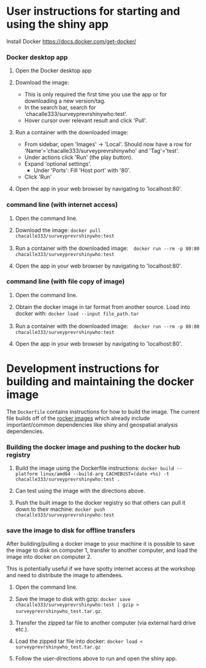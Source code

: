 # User instructions for starting and using the shiny app

Install Docker https://docs.docker.com/get-docker/

### Docker desktop app

1. Open the Docker desktop app

2. Download the image:
    - This is only required the first time you use the app or for downloading a new version/tag.
    - In the search bar, search for 'chacalle333/surveyprevrshinywho:test'.
    - Hover cursor over relevant result and click 'Pull'.

3. Run a container with the downloaded image:
    - From sidebar, open 'Images' -> 'Local'. Should now have a row for 'Name'='chacalle333/surveyprevrshinywho' and 'Tag'='test'. 
    - Under actions click 'Run' (the play button).
    - Expand 'optional settings'.
      - Under 'Ports': Fill 'Host port' with '80'.
    - Click 'Run'

4. Open the app in your web browser by navigating to 'localhost:80'.

### command line (with internet access)

1. Open the command line.

2. Download the image: `docker pull chacalle333/surveyprevrshinywho:test`

3. Run a container with the downloaded image:　`docker run --rm -p 80:80 chacalle333/surveyprevrshinywho:test`

4. Open the app in your web browser by navigating to 'localhost:80'.

### command line (with file copy of image)

1. Open the command line.

2. Obtain the docker image in tar format from another source. Load into docker with: `docker load --input file_path.tar`

3. Run a container with the downloaded image:　`docker run --rm -p 80:80 chacalle333/surveyprevrshinywho:test`

4. Open the app in your web browser by navigating to 'localhost:80'.

# Development instructions for building and maintaining the docker image

The `Dockerfile` contains instructions for how to build the image.
The current file builds off of the [rocker images](https://rocker-project.org/) which already include important/common dependencies like shiny and geospatial analysis dependencies.

### Building the docker image and pushing to the docker hub registry

1. Build the image using the Dockerfile instructions: `docker build --platform linux/amd64 --build-arg CACHEBUST=(date +%s) -t chacalle333/surveyprevrshinywho:test .`

2. Can test using the image with the directions above.

3. Push the built image to the docker registry so that others can pull it down to their machine: `docker push chacalle333/surveyprevrshinywho:test`

### save the image to disk for offline transfers

After building/pulling a docker image to your machine it is possible to save the image to disk on computer 1, transfer to another computer, and load the image into docker on computer 2.

This is potentially useful if we have spotty internet access at the workshop and need to distribute the image to attendees.

1. Open the command line.

2. Save the image to disk with gzip: `docker save chacalle333/surveyprevrshinywho:test | gzip > surveyprevrshinywho_test.tar.gz`.

3. Transfer the zipped tar file to another computer (via external hard drive etc.).

4. Load the zipped tar file into docker: `docker load < surveyprevrshinywho_test.tar.gz`

5. Follow the user-directions above to run and open the shiny app.
